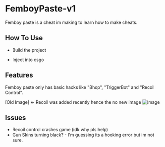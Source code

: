 # FemboyPaste-v1

Femboy paste is a cheat im making to learn how to make cheats.


## How To Use

- Build the project

- Inject into csgo

## Features

Femboy paste only has basic hacks like "Bhop", "TriggerBot" and "Recoil Control".

[Old Image] <- Recoil was added recently hence the no new image
![image](https://user-images.githubusercontent.com/53715423/178334066-fa722dee-0b2f-472c-97f6-a254ffa189a9.png)


## Issues

- Recoil control crashes game (idk why pls help)
- Gun Skins turning black? - I'm guessing its a hooking error but im not sure.
